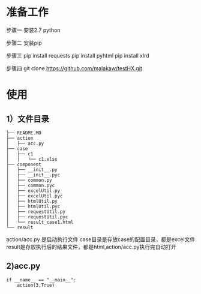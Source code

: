 

# 准备工作 #

步骤一
安装2.7 python 

步骤二
安装pip

步骤三
pip install requests
pip install pyhtml
pip install xlrd


步骤四
 git clone https://github.com/malakaw/testHX.git


# 使用 #

## 1）文件目录 ##
```
├── README.MD
├── action
│   ├── acc.py
├── case
│   ├── c1
│   │   └── c1.xlsx
├── component
│   ├── __init__.py
│   ├── __init__.pyc
│   ├── common.py
│   ├── common.pyc
│   ├── excelUtil.py
│   ├── excelUtil.pyc
│   ├── htmlUtil.py
│   ├── htmlUtil.pyc
│   ├── requestUtil.py
│   ├── requestUtil.pyc
│   └── result_case1.html
└── result
```
action/acc.py 是启动执行文件
case目录是存放case的配置目录，都是excel文件
result是存放执行后的结果文件，都是html,action/acc.py执行完自动打开

## 2)acc.py ##
```    
if __name__ == "__main__":
    action(3,True)
```
